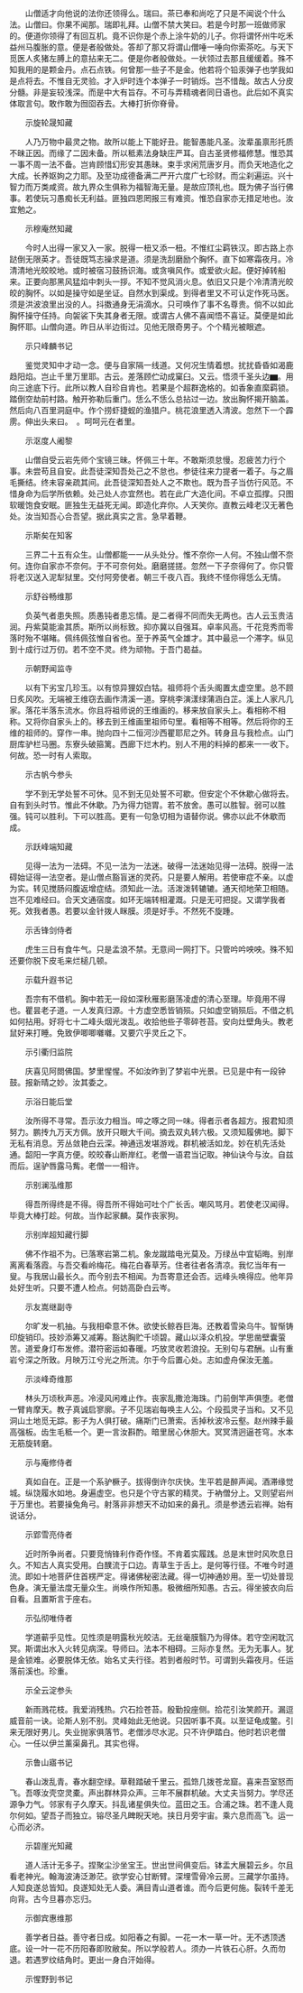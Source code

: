 <!-- { "loadSidebar": true } -->
　　山僧适才向他说的法你还领得么。瑞曰。茶已奉和尚吃了只是不闻说个什么法。山僧曰。你果不闻那。瑞即礼拜。山僧不禁大笑曰。若是今时那一班做师家的。便道你领得了有回互机。竟不识你是个赤上涂牛奶的儿子。你将谓怀州牛吃禾益州马腹胀的意。便是者般做处。答却了那又将谓山僧唾一唾向你索茶吃。与天下觅医人炙猪左膊上的意拈来无二。便是你者般做处。一状领过去那且缓缓着。殊不知我用的是颗金丹。点石点铁。何曾那一些子不是金。他若将个铅汞弹子也学我如是点将去。不惟自无灵验。才入炉时连个本弹子一时销烁。岂不惜哉。故古人分皮分髓。非是妄较浅深。而是中大有旨存。不可与弄精魂者同日语也。此后如不真实体取言句。敢作敢为囫囵吞去。大棒打折你脊骨。

　　示旋轮晟知藏

　　人乃万物中最灵之物。故所以能上下能好丑。能智愚能凡圣。汝辈虽禀形托质不昧正因。而缘了二因未备。所以秪素法身缺庄严耳。自古圣贤修福修慧。惟恐其一事不周一法不备。岂肯顾惜幻形安其愚昧。束手求闲荒唐岁月。而负天地造化之大成。长养妪姁之力耶。及至功成德备满二严开六度广七珍财。而尘刹遍运。兴十智力而万类咸资。故九界众生俱称为福智海无量。是故应顶礼也。既为佛子当行佛事。若使玩习愚痴长无利益。匪独四恩罔报三有难资。惟恐自家亦无措足地也。汝宜勉之。

　　示穆庵然知藏

　　今时人出得一家又入一家。脱得一杻又添一杻。不惟红尘羁铁汉。即古路上亦跶倒无限英才。吾徒既笃志操求是道。须是洗刮磨励个胸怀。直下如寒霜夜月。冷清清地光皎皎地。或时被宿习鼓扬识海。或贪嗔风作。或爱欲火起。便好掉转船来。正要向那黑风猛焰中刺头一拶。不知不觉风消火息。依旧又只是个冷清清光皎皎的胸怀。以如是操守如是坐证。自然水到渠成。到得者里又不可认定作死马医。须是洪波浪里出没的人。抖擞通身无涓滴水。只可唤作了事不名尊贵。倘不以如此胸怀操守任持。向袈裟下失其身者无限。或谓古人佛不喜闻悟不喜证。莫便是如此胸怀耶。山僧向道。昨日从半边街过。见他无限奇男子。个个精光被眼遮。

　　示只峰麟书记

　　鉴觉灵知中才动一念。便与自家隔一线道。又何况生情着想。扰扰昏昏如渴鹿趋阳焰。岂止千里万里耶。古云。差落顾伫动成窠臼。又云。悟须千圣头边▆。用向三途底下行。此所以教人自珍自肯也。若果是个超群逸格的。如香象直縻羁锁。踏倒空劫前村路。触开弥勒后重门。恁么不恁么总拈过一边。放出胸怀揭开脑盖。然后向八百里洞庭中。作个捞虾捷蚬的渔猎户。桃花浪里透入清波。忽然下一个霹雳。伸出头来曰。　。呵呵元在者里。

　　示沤度人阇黎

　　山僧自受云岩先师个宝镜三昧。怀佩三十年。不敢斯须怠慢。忍疲苦力行个事。未尝苟且自安。此吾徒深知吾处己之不怠也。参徒往来力提者一着子。与之眉毛撕结。终未容亲疏其间。此吾徒深知吾处人之不欺也。既为吾子当仿行风范。不惜身命为后学所依赖。处己处人亦宜然也。若在此广大造化间。不卓立孤撑。只图软暖饱食安眠。匪独生无益死无闻。即造化弃你。人天笑你。直教云峰老汉无著色处。汝当知吾心合吾望。据此真实之言。急早着鞭。

　　示斯矣在知客

　　三界二十五有众生。山僧都能一一从头处分。惟不奈你一人何。不独山僧不奈何。连你自家亦不奈何。于不可奈何处。磨磨搓搓。忽然一下子奈得何了。你只管将老汉送入泥犁狱里。交付阿旁使者。朝三千夜八百。我终不怪你得恁么无情。

　　示舒谷畅维那

　　负英气者患失照。质愚钝者患忘情。是二者得不同而失无两也。古人云玉贵洁润。丹紫莫能渝其质。斯所以尚标致。抑亦冀以自强耳。卓率风高。千花竞秀而零落时殆不堪睹。佩纬佩弦惟自省也。至于养英气全雄才。其中最忌一个滞字。纵见到十成行过万仞。若不空不灵。终为顽物。于吾门曷益。

　　示朝野闻监寺

　　以有下劣宝几珍玉。以有惊异狸奴白牯。祖师将个舌头阁置太虚空里。总不顾日炙风吹。无端被王维窃去画作清溪一道。穿桃李演漾绿蒲涵白芷。溪上人家凡几家。落花半落东流水。你且将祖师说的王维画的。移来放自家头上。看相称不相称。又将你自家头上的。移去到王维画里祖师句里。看相等不相等。然后将你的王维的祖师的。穿作一串。抛向四十二恒河沙西瞿耶尼之外。转身且与我检点。山门厨库驴栏马圈。东寮头破箍篱。西廊下烂木杓。别人不用的料掉的都来一一收下。何故。恐一时有人索取。

　　示古帆今参头

　　学不到无学处誓不可休。见不到无见处誓不可歇。但安定个不休歇心做将去。自有到头时节。惟此不休歇。乃为得力铠胃。若不放舍。愚可以胜智。弱可以胜强。钝可以胜利。下可以胜高。更有一句急切相为语替你说。佛亦以此不休歇而成。

　　示跃峰端知藏

　　见得一法为一法碍。不见一法为一法迷。破得一法迷始见得一法碍。脱得一法碍始证得一法空者。是山僧点豁盲迷的灵药。只是要人解用。若使审症不亲。以虚为实。转见搅肠闷腹返增症结。须知此一法。活泼泼转辘辘。通天彻地荣卫相随。岂不见难经曰。合天文通宿度。如环无端转相灌溉。只是无可把捉。又谓学我者死。效我者愚。若要以金针拨人眯膜。须是好手。不然死不旋踵。

　　示舌锋剑侍者

　　虎生三日有食牛气。只是孟浪不禁。无意间一网打下。只管吟吟咉咉。殊不知还要你脱下皮毛来烂槌几顿。

　　示载升遐书记

　　吾宗有不借机。胸中若无一段如深秋雁影磨荡凌虚的清心至理。毕竟用不得也。瞿昙老子道。一人发真归源。十方虚空悉皆销殒。只如虚空销殒后。不借之机如何拈用。好将七十二峰头烟光泼乱。收拾他些子零碎苍苔。安向灶壁角头。教老鼠好来打睡。免致伊唧唧囃囃。又要穴乎灵丘之下。

　　示引衢归监院

　　庆喜见阿閦佛国。梦里惺惺。不如汝昨到了梦岩中光景。已见是中有一段钟鼓。报新晴之妙。汝其委之。

　　示浴日能后堂

　　汝所得不寻常。吾示汝力相当。啐之啄之同一味。得者示者各超方。报君知须努力。鹏抟九万天方佩。放开只眼大千间。摘去双丸转六极。又须知履佛地。脚下无私有消息。芳丛敛艳白云深。神通迅发堪游戏。群机被活如龙。妙在机先活处通。韶阳一字真方便。皎皎春山断岸红。老僧一语君当记取。神仙诀今与汝。自兹而后。逞驴唇露马觜。老僧一一相许。

　　示别澜泓维那

　　得吾所得终是不得。得吾所不得始可吐个广长舌。嘲风骂月。若使老汉闻得。毕竟大棒打趁。何故。当作起家麟。莫作丧家狗。

　　示别岸超知藏行脚

　　佛不作祖不为。已落寒岩第二机。象龙蹴踏电光莫及。万绿丛中宜韬晦。别岸离离看落霞。与吾交看岭梅花。梅花白春草芳。住者往者各清凉。我忆当年有一叟。与我居山最长久。而今别去不相闻。为吾寄意还会否。远峰头唤得应。他年异处好生听。只要不遭人检点。何妨高卧白云岑。

　　示友嵩继副寺

　　尔旷发一机抽。与我相牵意不休。欲使长鲸吞巨海。还教着雪染乌牛。智惭铸印旋销印。技妙添筹又减筹。豁达胸贮千顷碧。藏山以泽众机投。学思凿壁囊萤苦。道爱身灯布发修。潜符密运如春暖。巧放灵收若浪投。无别句与君酬。山有重岩兮深之所致。月映万江兮光之所流。尔于今后置心处。志如虚舟保汝无羞。

　　示淡峰奇维那

　　林头万顷秋声恶。冷浸风闲难止作。丧家乱撒沧海珠。门前倒竿声俱堕。老僧一臂肯摩天。教子真诚启寥廓。子不见瑞岩每唤主人公。个段孤灵子当和。又不见洞山土地觅无踪。影子为人俱打破。痛斯门已萧索。舌掉秋波冷云壑。赵州辣手最高强板。齿生毛秪一个。更一言汝斟酌。暗里居心休胆大。冥冥清迥逼苍穹。水本无筋旋转磨。

　　示与庵修侍者

　　真如自在。正是一个系驴橛子。拔得倒许尔庆快。生平若是醉声闻。酒滞缘觉城。纵饶履水如地。身遍虚空。也只是个守古冢的精灵。于衲僧分上。又则望岩州于万里也。若要操兔角弓。射落非非想天不动如来的鼻孔。须是参透云岩禅。始有说话分。

　　示郢雪亮侍者

　　近时所争尚者。只要竞悄锋利作奇作怪。不肯着实履践。总是末世时风吹息日久。不知古人真实受用。白醭流于口边。青草生于舌上。是何等行径。不唯今时道流。即如十地菩萨住首楞严定。得诸佛秘密法藏。得一切神通妙用。至一切处普现色身。演无量法度无量众生。尚唤作所知愚。极微细所知愚。古云。得坐披衣向后自看。且置斯言于座右。

　　示弘彻唯侍者

　　学道蕲乎见性。见性须是明露秋光皎洁。无丝毫膜翳乃为得体。若守空闲耽沉冥。斯谓出水入火转见病深。导师曰。法本不相碍。三际亦复然。无为无事人。犹是金锁难。必要脱体无依。始名丈夫行径。若到者般时节。可谓到头霜夜月。任运落前溪也。珍重。

　　示全云淀参头

　　新雨溅花枝。我爱消残热。穴石捡苍苔。殷勤投座侧。拾花引汝笑颜开。漏逗威音前一诀。论斯人别不别。灵峰始此无他说。只因听事不真。以至证龟成鳖。引来无限好男儿。失业抛家俱落节。老僧涉尽水泥。只不许伊踏白。他时若识老僧心。一任以伊兰薰渠鼻孔。其实也得。

　　示鲁山寤书记

　　春山泼乱青。春水翻空绿。草鞋踏破千里云。孤筇几拨苍龙窟。喜来吾室怒而飞。吾啄汝壳空灵橐。声出群林异众声。三年不展群机破。大丈夫当努力。学尽还源争力气。邻家有子久摩天。抖乱诸星俱失位。蓝田之玉。合浦之珠。若不逢人竟尔何如。望吾子而独立。镕尽圣凡睥睨天地。挟日月旁宇宙。乘六息而高飞。运一心而必济。

　　示碧崖光知藏

　　道人活计无多子。捏聚尘沙坐宝王。世出世间俱变后。钵盂大展碧云乡。尔且看老神光。翰海波涛泛渺茫。欲学安心甘断臂。深埋雪骨冷云房。三藏学尔虽持。人知良遂总皆知。良遂知处无人委。满目青山道者谁。而今后更何施。裂转千差无向背。古今旦暮亦忘归。

　　示御宾惠维那

　　善学者日益。善守者日成。如阳春之有脚。一花一木一草一叶。无不透顶透底。设一叶一花不历阳春即败敝矣。所以学般若人。须办一片铁石心肝。久而勿退。若遇罗纹结角时。更出一身白汗始得。

　　示惺野到书记


